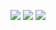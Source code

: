 <p align="center">
  <a href="https://github.com/axxelet"><img src="https://img.shields.io/github/followers/axxelet?style=for-the-badge"></img></a>
  <a href="https://github.com/addi00000"><img src="https://img.shields.io/github/stars/axxelet?style=for-the-badge"></img></a>
  <a href="https://dose.lol/za"><img src="https://img.shields.io/website?down_message=guns.lol&21&style=for-the-badge&up_message=guns.lol&url=https%3A%2F%2Fguns.lol"></img></a>
</p>
